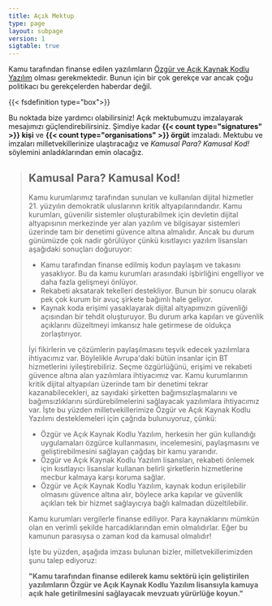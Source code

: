 ```yaml
---
title: Açık Mektup
type: page
layout: subpage
version: 1
sigtable: true
---
```


Kamu tarafından finanse edilen yazılımların [Özgür ve Açık Kaynak Kodlu Yazılım][fs] olması gerekmektedir. Bunun için bir çok gerekçe var ancak çoğu politikacı bu gerekçelerden haberdar değil.

{{< fsdefinition type="box">}}

Bu noktada bize yardımcı olabilirsiniz! Açık mektubumuzu imzalayarak mesajımızı güçlendirebilirsiniz. Şimdiye kadar **{{< count type="signatures" >}} kişi** ve **{{< count type="organisations" >}} örgüt** imzaladı. Mektubu ve imzaları milletvekillerinize ulaştıracağız ve _Kamusal Para? Kamusal Kod!_ söylemini anladıklarından emin olacağız.

> ## Kamusal Para? Kamusal Kod!
>
> Kamu kurumlarımız tarafından sunulan ve kullanılan dijital hizmetler 21\.
> yüzyılın demokratik uluslarının kritik altyapılarındandır. Kamu kurumları,
> güvenilir sistemler oluşturabilmek için devletin dijital altyapısının
> merkezinde yer alan yazılım ve bilgisayar sistemleri üzerinde tam bir
> denetimi güvence altına almalıdır. Ancak bu durum günümüzde çok nadir
> görülüyor çünkü kısıtlayıcı yazılım lisansları aşağıdaki sonuçları
> doğuruyor:
>
> - Kamu tarafından finanse edilmiş kodun paylaşım ve takasını yasaklıyor. Bu da kamu kurumları arasındaki işbirliğini engelliyor ve daha fazla gelişmeyi önlüyor.
> - Rekabeti aksatarak tekelleri destekliyor. Bunun bir sonucu olarak pek çok kurum bir avuç şirkete bağımlı hale geliyor.
> - Kaynak koda erişimi yasaklayarak dijital altyapımızın güvenliği açısından bir tehdit oluşturuyor. Bu durum arka kapıları ve güvenlik açıklarını düzeltmeyi imkansız hale getirmese de oldukça zorlaştırıyor.
>
> İyi fikirlerin ve çözümlerin paylaşılmasını teşvik edecek yazılımlara ihtiyacımız var. Böylelikle Avrupa'daki bütün insanlar için BT hizmetlerini iyileştirebiliriz. Seçme özgürlüğünü, erişimi ve rekabeti güvence altına alan yazılımlara ihtiyacımız var. Kamu kurumlarının kritik dijital altyapıları üzerinde tam bir denetimi tekrar kazanabilecekleri, az sayıdaki şirketten bağımsızlaşmalarını ve bağımsızlıklarını sürdürebilmelerini sağlayacak yazılımlara ihtiyacımız var. İşte bu yüzden milletvekillerimize Özgür ve Açık Kaynak Kodlu Yazılımı desteklemeleri için çağrıda bulunuyoruz, çünkü:
>
> - Özgür ve Açık Kaynak Kodlu Yazılım, herkesin her gün kullandığı uygulamaları özgürce kullanmasını, incelemesini, paylaşmasını ve geliştirebilmesini sağlayan çağdaş bir kamu yararıdır.
> - Özgür ve Açık Kaynak Kodlu Yazılım lisansları, rekabeti önlemek için kısıtlayıcı lisanslar kullanan belirli şirketlerin hizmetlerine mecbur kalmaya karşı koruma sağlar.
> - Özgür ve Açık Kaynak Kodlu Yazılım, kaynak kodun erişilebilir olmasını güvence altına alır, böylece arka kapılar ve güvenlik açıkları tek bir hizmet sağlayıcıya bağlı kalmadan düzeltilebilir.
>
> Kamu kurumları vergilerle finanse ediliyor. Para kaynaklarını mümkün olan en verimli şekilde harcadıklarından emin olmalıdırlar. Eğer bu kamunun parasıysa o zaman kod da kamusal olmalıdır!
>
> İşte bu yüzden, aşağıda imzası bulunan bizler, milletvekillerimizden şunu talep ediyoruz:
>
> **"Kamu tarafından finanse edilerek kamu sektörü için geliştirilen yazılımların Özgür ve Açık Kaynak Kodlu Yazılım lisansıyla kamuya açık hale getirilmesini sağlayacak mevzuatı yürürlüğe koyun."**

[fs]: https://fsfe.org/freesoftware/ "Özgür Yazılım herkese yazılımı kullanma, inceleme, paylaşma ve geliştirme hakkını sağlar. Bu hak ifade, basın ve mahremiyet özgürlüğü gibi diğer temel hakları desteklemeye yardımcı olur."
